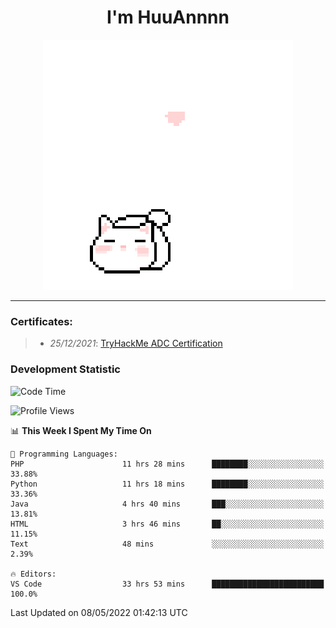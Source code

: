 <h1 align='center'>I'm HuuAnnnn</h1>
<p align="center">
 <img src="cat_intro.gif" />
</p>

___

### Certificates:
>- *25/12/2021*: [TryHackMe ADC Certification](https://tryhackme-certificates.s3-eu-west-1.amazonaws.com/THM-HKVVJOIWJA.png)


### Development Statistic

<!--START_SECTION:waka-->
![Code Time](http://img.shields.io/badge/Code%20Time-172%20hrs%2025%20mins-blue)

![Profile Views](http://img.shields.io/badge/Profile%20Views-1-blue)

📊 **This Week I Spent My Time On** 

```text
💬 Programming Languages: 
PHP                      11 hrs 28 mins      ████████░░░░░░░░░░░░░░░░░   33.88% 
Python                   11 hrs 18 mins      ████████░░░░░░░░░░░░░░░░░   33.36% 
Java                     4 hrs 40 mins       ███░░░░░░░░░░░░░░░░░░░░░░   13.81% 
HTML                     3 hrs 46 mins       ██░░░░░░░░░░░░░░░░░░░░░░░   11.15% 
Text                     48 mins             ░░░░░░░░░░░░░░░░░░░░░░░░░   2.39%

🔥 Editors: 
VS Code                  33 hrs 53 mins      █████████████████████████   100.0%

```


 Last Updated on 08/05/2022 01:42:13 UTC
<!--END_SECTION:waka-->
